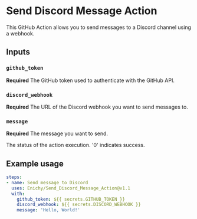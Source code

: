 # Send Discord Message Action

This GitHub Action allows you to send messages to a Discord channel using a webhook.

## Inputs

### `github_token`

**Required** The GitHub token used to authenticate with the GitHub API.

### `discord_webhook`

**Required** The URL of the Discord webhook you want to send messages to.

### `message`

**Required** The message you want to send.

The status of the action execution. '0' indicates success.

## Example usage

```yaml
steps:
- name: Send message to Discord
  uses: Enichy/Send_Discord_Message_Action@v1.1
  with:
    github_token: ${{ secrets.GITHUB_TOKEN }}
    discord_webhook: ${{ secrets.DISCORD_WEBHOOK }}
    message: 'Hello, World!'
